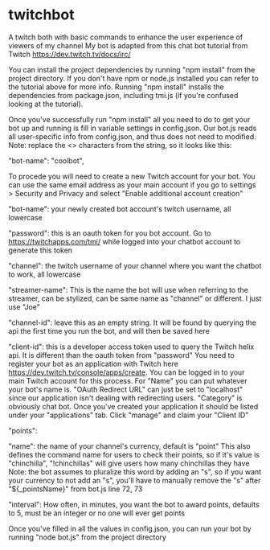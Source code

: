 # twitchbot
A twitch both with basic commands to enhance the user experience of viewers of my channel
My bot is adapted from this chat bot tutorial from Twitch https://dev.twitch.tv/docs/irc/

You can install the project dependencies by running "npm install" from the project directory.
If you don't have npm or node.js installed you can refer to the tutorial above for more info.
Running "npm install" installs the dependencies from package.json, including tmi.js (if you're confused looking at the tutorial).

Once you've successfully run "npm install" all you need to do to get your bot up and running is fill in variable settings in config.json.
Our bot.js reads all user-specific info from config.json, and thus does not need to modified.
Note: replace the <> characters from the string, so it looks like this:
 
 "bot-name": "coolbot",

To procede you will need to create a new Twitch account for your bot.
You can use the same email address as your main account if you go to settings > Security and Privacy and select "Enable additional account creation"

"bot-name": your newly created bot account's twitch username, all lowercase 

"password": this is an oauth token for you bot account. 
Go to https://twitchapps.com/tmi/ while logged into your chatbot account to generate this token

"channel": the twitch username of your channel where you want the chatbot to work, all lowercase

"streamer-name": This is the name the bot will use when referring to the streamer, can be stylized, can be same name as "channel" or different. I just use "Joe"

"channel-id": leave this as an empty string. It will be found by querying the api the first time you run the bot, and will then be saved here

"client-id": this is a developer access token used to query the Twitch helix api. It is different than the oauth token from "password"
You need to register your bot as an application with Twitch here https://dev.twitch.tv/console/apps/create.
You can be logged in to your main Twitch account for this process. 
For "Name" you can put whatever your bot's name is. 
"OAuth Redirect URL" can just be set to "localhost" since our application isn't dealing with redirecting users. 
"Category" is obviously chat bot.
Once you've created your application it should be listed under your "applications" tab. Click "manage" and claim your "Client ID"

"points":
 
 "name": the name of your channel's currency, default is "point"
 This also defines the command name for users to check their points, 
 so if it's value is "chinchilla", "!chinchillas" will give users how many chinchillas they have
 Note: the bot assumes to pluralize this word by adding an "s", so if you want your currency to not add an "s",
 you'll have to manually remove the "s" after "${_pointsName}" from bot.js line 72, 73
 
 "interval": How often, in minutes, you want the bot to award points, defaults to 5, must be an integer or no one will ever get points
 
Once you've filled in all the values in config.json, you can run your bot by running "node bot.js" from the project directory
